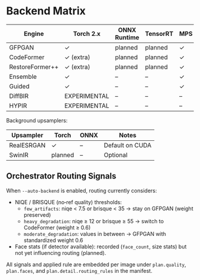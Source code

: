 # Backend Matrix

| Engine          | Torch 2.x | ONNX Runtime | TensorRT | MPS | Notes |
|-----------------|-----------|--------------|----------|-----|-------|
| GFPGAN          | ✓         | planned      | planned  | ✓   | Baseline |
| CodeFormer      | ✓ (extra) | planned      | planned  | ✓   | Optional |
| RestoreFormer++ | ✓ (extra) | planned      | planned  | ✓   | Optional |
| Ensemble        | ✓         | –            | –        | ✓   | Weighted blend |
| Guided          | ✓         | –            | –        | ✓   | Reference‑aware |
| DiffBIR         | EXPERIMENTAL | –        | –        | –   | Heavy |
| HYPIR           | EXPERIMENTAL | –        | –        | –   | Heavy |

Background upsamplers:

| Upsampler | Torch | ONNX | Notes |
|-----------|-------|------|-------|
| RealESRGAN| ✓     | –    | Default on CUDA |
| SwinIR    | planned | –  | Optional |


## Orchestrator Routing Signals

When `--auto-backend` is enabled, routing currently considers:

- NIQE / BRISQUE (no‑ref quality) thresholds:
  - `few_artifacts`: niqe < 7.5 or brisque < 35 → stay on GFPGAN (weight preserved)
  - `heavy_degradation`: niqe ≥ 12 or brisque ≥ 55 → switch to CodeFormer
    (weight ≥ 0.6)
  - `moderate_degradation`: values in between → GFPGAN with standardized weight 0.6
- Face stats (if detector available): recorded (`face_count`, size stats)
  but not yet influencing routing (planned).

All signals and applied rule are embedded per image under `plan.quality`,
`plan.faces`, and `plan.detail.routing_rules` in the manifest.

